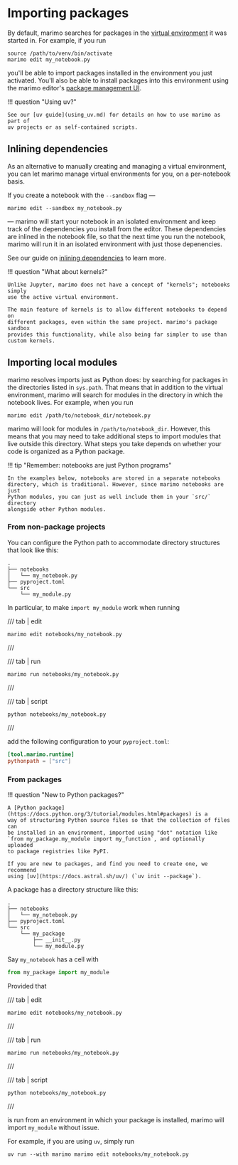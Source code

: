 # Importing packages

By default, marimo searches for packages in the [virtual
environment](https://docs.python.org/3/tutorial/venv.html) it was started in.
For example, if you run

```console
source /path/to/venv/bin/activate
marimo edit my_notebook.py
```

you'll be able to import packages installed in the environment you just
activated. You'll also be able to install packages into this environment using
the marimo editor's [package management UI](installing_packages.md).

!!! question "Using uv?"

    See our [uv guide](using_uv.md) for details on how to use marimo as part of
    uv projects or as self-contained scripts.
    
## Inlining dependencies

As an alternative to manually creating and managing a virtual environment,
you can let marimo manage virtual environments for you, on a per-notebook
basis.

If you create a notebook with the `--sandbox` flag —

```console
marimo edit --sandbox my_notebook.py
```

— marimo will start your notebook in an isolated environment and keep track of
the dependencies you install from the editor. These dependencies are inlined in
the notebook file, so that the next time you run the notebook,
marimo will run it in an isolated environment with just those depenencies.

See our guide on [inlining dependencies](inlining_dependencies.md)
to learn more.

!!! question "What about kernels?"

    Unlike Jupyter, marimo does not have a concept of "kernels"; notebooks simply
    use the active virtual environment.
    
    The main feature of kernels is to allow different notebooks to depend on
    different packages, even within the same project. marimo's package sandbox
    provides this functionality, while also being far simpler to use than
    custom kernels.


## Importing local modules

marimo resolves imports just as Python does: by searching for packages
in the directories listed in `sys.path`. That means that in addition to the
virtual environment, marimo will search for modules in the directory in which
the notebook lives. For example, when you run

```console
marimo edit /path/to/notebook_dir/notebook.py
```

marimo will look for modules in `/path/to/notebook_dir`. However, this means
that you may need to take additional steps to import modules that live outside
this directory. What steps you take depends on whether your code is organized
as a Python package.

!!! tip "Remember: notebooks are just Python programs"

    In the examples below, notebooks are stored in a separate notebooks
    directory, which is traditional. However, since marimo notebooks are just
    Python modules, you can just as well include them in your `src/` directory
    alongside other Python modules.


### From non-package projects

You can configure the Python path to accommodate directory structures that look like this:

```
.
├── notebooks
│   └── my_notebook.py
├── pyproject.toml
└── src
    └── my_module.py
```

In particular, to make `import my_module` work when running

/// tab | edit

```console
marimo edit notebooks/my_notebook.py
```

///

/// tab | run

```console
marimo run notebooks/my_notebook.py
```

///

/// tab | script

```console
python notebooks/my_notebook.py
```

///

add the following configuration to your `pyproject.toml`:

```toml title="pyproject.toml"
[tool.marimo.runtime]
pythonpath = ["src"]
```

### From packages

!!! question "New to Python packages?"

    A [Python package](https://docs.python.org/3/tutorial/modules.html#packages) is a
    way of structuring Python source files so that the collection of files can
    be installed in an environment, imported using "dot" notation like
    `from my_package.my_module import my_function`, and optionally uploaded
    to package registries like PyPI.

    If you are new to packages, and find you need to create one, we recommend
    using [uv](https://docs.astral.sh/uv/) (`uv init --package`).

A package has a directory structure like this:

```
.
├── notebooks
│   └── my_notebook.py
├── pyproject.toml
└── src
    └── my_package
        ├── __init__.py
        └── my_module.py
```

Say `my_notebook` has a cell with

```python
from my_package import my_module
```

Provided that

/// tab | edit

```console
marimo edit notebooks/my_notebook.py
```

///

/// tab | run

```console
marimo run notebooks/my_notebook.py
```

///

/// tab | script

```console
python notebooks/my_notebook.py
```

///

is run from an environment in which your package is installed, marimo
will import `my_module` without issue.

For example, if you are using `uv`, simply run

```console
uv run --with marimo marimo edit notebooks/my_notebook.py
```
